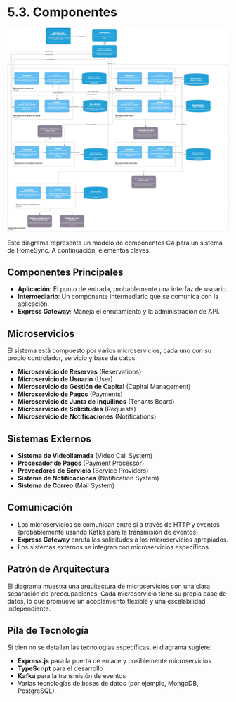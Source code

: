 # 5.3. Componentes

![Diagrama de Componentes](Diagrama%20componentes.png)

Este diagrama representa un modelo de componentes C4 para un sistema de HomeSync. A continuación, elementos claves:

## Componentes Principales

- **Aplicación**: El punto de entrada, probablemente una interfaz de usuario.
- **Intermediario**: Un componente intermediario que se comunica con la aplicación.
- **Express Gateway**: Maneja el enrutamiento y la administración de API.

## Microservicios

El sistema está compuesto por varios microservicios, cada uno con su propio controlador, servicio y base de datos:

- **Microservicio de Reservas** (Reservations)
- **Microservicio de Usuario** (User)
- **Microservicio de Gestión de Capital** (Capital Management)
- **Microservicio de Pagos** (Payments)
- **Microservicio de Junta de Inquilinos** (Tenants Board)
- **Microservicio de Solicitudes** (Requests)
- **Microservicio de Notificaciones** (Notifications)

## Sistemas Externos

- **Sistema de Videollamada** (Video Call System)
- **Procesador de Pagos** (Payment Processor)
- **Proveedores de Servicio** (Service Providers)
- **Sistema de Notificaciones** (Notification System)
- **Sistema de Correo** (Mail System)

## Comunicación

- Los microservicios se comunican entre sí a través de HTTP y eventos (probablemente usando Kafka para la transmisión de eventos).
- **Express Gateway** enruta las solicitudes a los microservicios apropiados.
- Los sistemas externos se integran con microservicios específicos.

## Patrón de Arquitectura

El diagrama muestra una arquitectura de microservicios con una clara separación de preocupaciones. Cada microservicio tiene su propia base de datos, lo que promueve un acoplamiento flexible y una escalabilidad independiente.

## Pila de Tecnología

Si bien no se detallan las tecnologías específicas, el diagrama sugiere:

- **Express.js** para la puerta de enlace y posiblemente microservicios
- **TypeScript** para el desarrollo
- **Kafka** para la transmisión de eventos
- Varias tecnologías de bases de datos (por ejemplo, MongoDB, PostgreSQL)

